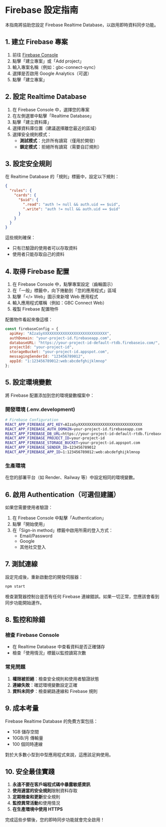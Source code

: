 # Firebase 設定指南

本指南將協助您設定 Firebase Realtime Database，以啟用即時資料同步功能。

## 1. 建立 Firebase 專案

1. 前往 [Firebase Console](https://console.firebase.google.com/)
2. 點擊「建立專案」或「Add project」
3. 輸入專案名稱（例如：gbc-connect-sync）
4. 選擇是否啟用 Google Analytics（可選）
5. 點擊「建立專案」

## 2. 設定 Realtime Database

1. 在 Firebase Console 中，選擇您的專案
2. 在左側選單中點擊「Realtime Database」
3. 點擊「建立資料庫」
4. 選擇資料庫位置（建議選擇離您最近的區域）
5. 選擇安全規則模式：
   - **測試模式**：允許所有讀寫（僅用於開發）
   - **鎖定模式**：拒絕所有讀寫（需要自訂規則）

## 3. 設定安全規則

在 Realtime Database 的「規則」標籤中，設定以下規則：

```json
{
  "rules": {
    "cards": {
      "$uid": {
        ".read": "auth != null && auth.uid == $uid",
        ".write": "auth != null && auth.uid == $uid"
      }
    }
  }
}
```

這些規則確保：
- 只有已驗證的使用者可以存取資料
- 使用者只能存取自己的資料

## 4. 取得 Firebase 配置

1. 在 Firebase Console 中，點擊專案設定（齒輪圖示）
2. 在「一般」標籤中，向下捲動到「您的應用程式」區域
3. 點擊「</> Web」圖示來新增 Web 應用程式
4. 輸入應用程式暱稱（例如：GBC Connect Web）
5. 複製 Firebase 配置物件

配置物件看起來像這樣：
```javascript
const firebaseConfig = {
  apiKey: "AIzaSyXXXXXXXXXXXXXXXXXXXXXXXXXXXXX",
  authDomain: "your-project-id.firebaseapp.com",
  databaseURL: "https://your-project-id-default-rtdb.firebaseio.com/",
  projectId: "your-project-id",
  storageBucket: "your-project-id.appspot.com",
  messagingSenderId: "123456789012",
  appId: "1:123456789012:web:abcdefghijklmnop"
};
```

## 5. 設定環境變數

將 Firebase 配置添加到您的環境變數檔案中：

### 開發環境 (.env.development)
```bash
# Firebase Configuration
REACT_APP_FIREBASE_API_KEY=AIzaSyXXXXXXXXXXXXXXXXXXXXXXXXXXXXX
REACT_APP_FIREBASE_AUTH_DOMAIN=your-project-id.firebaseapp.com
REACT_APP_FIREBASE_DB_URL=https://your-project-id-default-rtdb.firebaseio.com/
REACT_APP_FIREBASE_PROJECT_ID=your-project-id
REACT_APP_FIREBASE_STORAGE_BUCKET=your-project-id.appspot.com
REACT_APP_FIREBASE_SENDER_ID=123456789012
REACT_APP_FIREBASE_APP_ID=1:123456789012:web:abcdefghijklmnop
```

### 生產環境
在您的部署平台（如 Render、Railway 等）中設定相同的環境變數。

## 6. 啟用 Authentication（可選但建議）

如果您需要使用者驗證：

1. 在 Firebase Console 中點擊「Authentication」
2. 點擊「開始使用」
3. 在「Sign-in method」標籤中啟用所需的登入方式：
   - Email/Password
   - Google
   - 其他社交登入

## 7. 測試連線

設定完成後，重新啟動您的開發伺服器：

```bash
npm start
```

檢查瀏覽器控制台是否有任何 Firebase 連線錯誤。如果一切正常，您應該會看到同步功能開始運作。

## 8. 監控和除錯

### 檢查 Firebase Console
- 在 Realtime Database 中查看資料是否正確儲存
- 檢查「使用情況」標籤以監控讀寫次數

### 常見問題
1. **權限被拒絕**：檢查安全規則和使用者驗證狀態
2. **連線失敗**：確認環境變數設定正確
3. **資料未同步**：檢查網路連線和 Firebase 規則

## 9. 成本考量

Firebase Realtime Database 的免費方案包括：
- 1GB 儲存空間
- 10GB/月 傳輸量
- 100 個同時連線

對於大多數小型到中型應用程式來說，這應該足夠使用。

## 10. 安全最佳實踐

1. **永遠不要在客戶端程式碼中暴露敏感資訊**
2. **使用適當的安全規則**限制資料存取
3. **定期檢查和更新**安全規則
4. **監控異常活動**和使用情況
5. **在生產環境中使用 HTTPS**

完成這些步驟後，您的即時同步功能就會完全啟用！